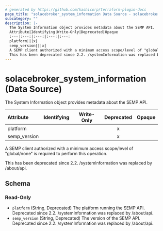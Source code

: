 ```yaml
---
# generated by https://github.com/hashicorp/terraform-plugin-docs
page_title: "solacebroker_system_information Data Source - solacebroker"
subcategory: ""
description: |-
  The System Information object provides metadata about the SEMP API.
  Attribute|Identifying|Write-Only|Deprecated|Opaque
  :---|:---:|:---:|:---:|:---:
  platform|||x|
  semp_version|||x|
  A SEMP client authorized with a minimum access scope/level of "global/none" is required to perform this operation.
  This has been deprecated since 2.2. /systemInformation was replaced by /about/api.
---
```


# solacebroker_system_information (Data Source)

The System Information object provides metadata about the SEMP API.


Attribute|Identifying|Write-Only|Deprecated|Opaque
:---|:---:|:---:|:---:|:---:
platform|||x|
semp_version|||x|



A SEMP client authorized with a minimum access scope/level of "global/none" is required to perform this operation.

This has been deprecated since 2.2. /systemInformation was replaced by /about/api.



<!-- schema generated by tfplugindocs -->
## Schema

### Read-Only

- `platform` (String, Deprecated) The platform running the SEMP API. Deprecated since 2.2. /systemInformation was replaced by /about/api.
- `semp_version` (String, Deprecated) The version of the SEMP API. Deprecated since 2.2. /systemInformation was replaced by /about/api.

